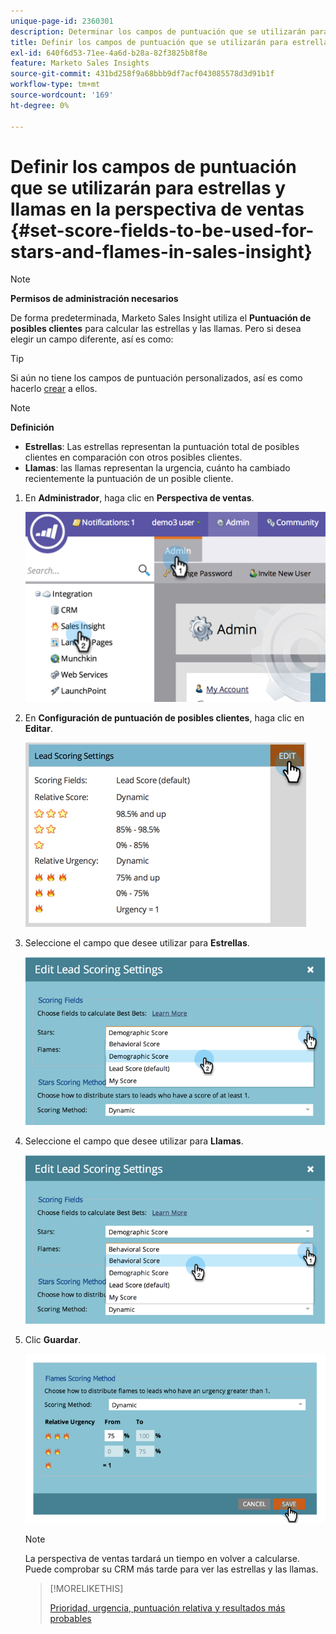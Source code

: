 ```yaml
---
unique-page-id: 2360301
description: Determinar los campos de puntuación que se utilizarán para las estrellas y las llamas en la perspectiva de ventas - Documentos de Marketo - Documentación del producto
title: Definir los campos de puntuación que se utilizarán para estrellas y llamas en la perspectiva de ventas
exl-id: 640f6d53-71ee-4a6d-b28a-82f3825b8f8e
feature: Marketo Sales Insights
source-git-commit: 431bd258f9a68bbb9df7acf043085578d3d91b1f
workflow-type: tm+mt
source-wordcount: '169'
ht-degree: 0%

---
```


# Definir los campos de puntuación que se utilizarán para estrellas y llamas en la perspectiva de ventas {#set-score-fields-to-be-used-for-stars-and-flames-in-sales-insight}

>[!NOTE]
>
>**Permisos de administración necesarios**

De forma predeterminada, Marketo Sales Insight utiliza el **Puntuación de posibles clientes** para calcular las estrellas y las llamas. Pero si desea elegir un campo diferente, así es como:

>[!TIP]
>
>Si aún no tiene los campos de puntuación personalizados, así es como hacerlo [crear](/help/marketo/product-docs/administration/field-management/create-a-custom-field-in-marketo.md) a ellos.

>[!NOTE]
>
>**Definición**
>
>* **Estrellas**: Las estrellas representan la puntuación total de posibles clientes en comparación con otros posibles clientes.
>* **Llamas**: las llamas representan la urgencia, cuánto ha cambiado recientemente la puntuación de un posible cliente.
>

1. En **Administrador**, haga clic en **Perspectiva de ventas**.

   ![](assets/image2014-9-16-13-3a27-3a19.png)

1. En **Configuración de puntuación de posibles clientes**, haga clic en **Editar**.

   ![](assets/image2014-9-16-13-3a27-3a33.png)

1. Seleccione el campo que desee utilizar para **Estrellas**.

   ![](assets/image2014-9-16-13-3a27-3a45.png)

1. Seleccione el campo que desee utilizar para **Llamas**.

   ![](assets/image2014-9-16-13-3a28-3a1.png)

1. Clic **Guardar**.

   ![](assets/image2014-9-16-13-3a28-3a18.png)

   >[!NOTE]
   >
   >La perspectiva de ventas tardará un tiempo en volver a calcularse. Puede comprobar su CRM más tarde para ver las estrellas y las llamas.

   >[!MORELIKETHIS]
   >
   >[Prioridad, urgencia, puntuación relativa y resultados más probables](/help/marketo/product-docs/marketo-sales-insight/msi-for-salesforce/features/stars-and-flames/priority-urgency-relative-score-and-best-bets.md)
